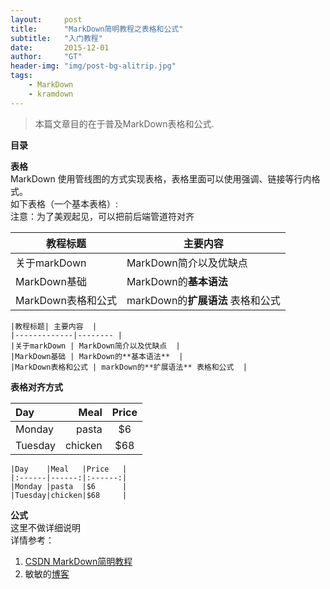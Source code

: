 ```yaml
---
layout:     post
title:      "MarkDown简明教程之表格和公式"
subtitle:   "入门教程"
date:       2015-12-01
author:     "GT"
header-img: "img/post-bg-alitrip.jpg"
tags:
    - MarkDown
    - kramdown
---
```


> 本篇文章目的在于普及MarkDown表格和公式.

**目录**  



**表格**  
MarkDown 使用管线图的方式实现表格，表格里面可以使用强调、链接等行内格式。  
如下表格（一个基本表格）:  
注意：为了美观起见，可以把前后端管道符对齐

|教程标题| 主要内容  |
|-------------|-------- | 
|关于markDown | MarkDown简介以及优缺点  |
|MarkDown基础 | MarkDown的**基本语法**  |
|MarkDown表格和公式 | markDown的**扩展语法** 表格和公式  |  


```
|教程标题| 主要内容  |
|-------------|-------- | 
|关于markDown | MarkDown简介以及优缺点  |
|MarkDown基础 | MarkDown的**基本语法**  |
|MarkDown表格和公式 | markDown的**扩展语法** 表格和公式  |  
```

**表格对齐方式**  

|Day    |Meal   |Price   |
|:------|------:|:------:|
|Monday |pasta  |$6      |
|Tuesday|chicken|$68     |  


```
|Day    |Meal   |Price   |
|:------|------:|:------:|
|Monday |pasta  |$6      |
|Tuesday|chicken|$68     |  
```

**公式**  
这里不做详细说明   
详情参考：  

1. [CSDN MarkDown简明教程](http://blog.csdn.net/whqet/article/details/44277965)  
2. 敏敏的[博客](http://blog.csdn.net/lanxuezaipiao/article/details/44341645)  






